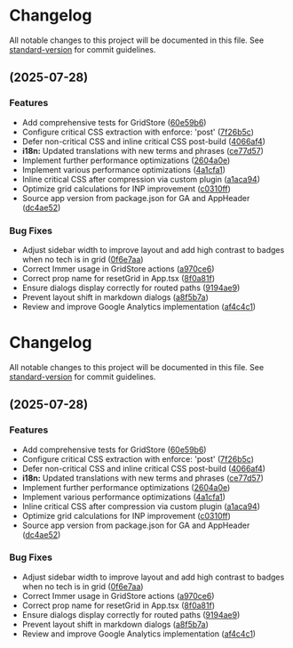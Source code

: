 # Changelog

All notable changes to this project will be documented in this file. See [standard-version](https://github.com/conventional-changelog/standard-version) for commit guidelines.

##  (2025-07-28)


### Features

* Add comprehensive tests for GridStore ([60e59b6](https://github.com/jbelew/nms_optimizer-web/commit/60e59b69cfac62c0c4539fcf453b263148213800))
* Configure critical CSS extraction with enforce: 'post' ([7f26b5c](https://github.com/jbelew/nms_optimizer-web/commit/7f26b5c288338c358a5e1fff28836ceee2786af5))
* Defer non-critical CSS and inline critical CSS post-build ([4066af4](https://github.com/jbelew/nms_optimizer-web/commit/4066af47f94807d67dc1f00329f3db039e431d23))
* **i18n:** Updated translations with new terms and phrases ([ce77d57](https://github.com/jbelew/nms_optimizer-web/commit/ce77d57dc8950827548ec4fcfc82aadb81e0672d))
* Implement further performance optimizations ([2604a0e](https://github.com/jbelew/nms_optimizer-web/commit/2604a0ea231f117ec9207b1a55f70f8aa6de797a))
* Implement various performance optimizations ([4a1cfa1](https://github.com/jbelew/nms_optimizer-web/commit/4a1cfa10e5bd4f606832b52e39c5bdf457cfbe90))
* Inline critical CSS after compression via custom plugin ([a1aca94](https://github.com/jbelew/nms_optimizer-web/commit/a1aca94b343447c82f2945ee2eaaa0d0f870b2a2))
* Optimize grid calculations for INP improvement ([c0310ff](https://github.com/jbelew/nms_optimizer-web/commit/c0310ffa00dfc056696f6ebae934be0a1e7250a7))
* Source app version from package.json for GA and AppHeader ([dc4ae52](https://github.com/jbelew/nms_optimizer-web/commit/dc4ae527d93f87908f49259ac9836b48eec0924c))


### Bug Fixes

* Adjust sidebar width to improve layout and add high contrast to badges when no tech is in grid ([0f6e7aa](https://github.com/jbelew/nms_optimizer-web/commit/0f6e7aa43751fe8a54a5657c6eed2dfd550ac1ae))
* Correct Immer usage in GridStore actions ([a970ce6](https://github.com/jbelew/nms_optimizer-web/commit/a970ce65c2552dddeedea67a643b239a3fccb2c5))
* Correct prop name for resetGrid in App.tsx ([8f0a81f](https://github.com/jbelew/nms_optimizer-web/commit/8f0a81f285d74439cb5d7b3dcf9ff3e36fe11c93))
* Ensure dialogs display correctly for routed paths ([9194ae9](https://github.com/jbelew/nms_optimizer-web/commit/9194ae953b7a639651973894c0415b63d7944baf))
* Prevent layout shift in markdown dialogs ([a8f5b7a](https://github.com/jbelew/nms_optimizer-web/commit/a8f5b7a5dda34732117cb8443f4c15de9d4c8c69))
* Review and improve Google Analytics implementation ([af4c4c1](https://github.com/jbelew/nms_optimizer-web/commit/af4c4c1178b9093d0e1194305a553fda2c6c30ef))

# Changelog

All notable changes to this project will be documented in this file. See [standard-version](https://github.com/conventional-changelog/standard-version) for commit guidelines.

##  (2025-07-28)


### Features

* Add comprehensive tests for GridStore ([60e59b6](https://github.com/jbelew/nms_optimizer-web/commit/60e59b69cfac62c0c4539fcf453b263148213800))
* Configure critical CSS extraction with enforce: 'post' ([7f26b5c](https://github.com/jbelew/nms_optimizer-web/commit/7f26b5c288338c358a5e1fff28836ceee2786af5))
* Defer non-critical CSS and inline critical CSS post-build ([4066af4](https://github.com/jbelew/nms_optimizer-web/commit/4066af47f94807d67dc1f00329f3db039e431d23))
* **i18n:** Updated translations with new terms and phrases ([ce77d57](https://github.com/jbelew/nms_optimizer-web/commit/ce77d57dc8950827548ec4fcfc82aadb81e0672d))
* Implement further performance optimizations ([2604a0e](https://github.com/jbelew/nms_optimizer-web/commit/2604a0ea231f117ec9207b1a55f70f8aa6de797a))
* Implement various performance optimizations ([4a1cfa1](https://github.com/jbelew/nms_optimizer-web/commit/4a1cfa10e5bd4f606832b52e39c5bdf457cfbe90))
* Inline critical CSS after compression via custom plugin ([a1aca94](https://github.com/jbelew/nms_optimizer-web/commit/a1aca94b343447c82f2945ee2eaaa0d0f870b2a2))
* Optimize grid calculations for INP improvement ([c0310ff](https://github.com/jbelew/nms_optimizer-web/commit/c0310ffa00dfc056696f6ebae934be0a1e7250a7))
* Source app version from package.json for GA and AppHeader ([dc4ae52](https://github.com/jbelew/nms_optimizer-web/commit/dc4ae527d93f87908f49259ac9836b48eec0924c))


### Bug Fixes

* Adjust sidebar width to improve layout and add high contrast to badges when no tech is in grid ([0f6e7aa](https://github.com/jbelew/nms_optimizer-web/commit/0f6e7aa43751fe8a54a5657c6eed2dfd550ac1ae))
* Correct Immer usage in GridStore actions ([a970ce6](https://github.com/jbelew/nms_optimizer-web/commit/a970ce65c2552dddeedea67a643b239a3fccb2c5))
* Correct prop name for resetGrid in App.tsx ([8f0a81f](https://github.com/jbelew/nms_optimizer-web/commit/8f0a81f285d74439cb5d7b3dcf9ff3e36fe11c93))
* Ensure dialogs display correctly for routed paths ([9194ae9](https://github.com/jbelew/nms_optimizer-web/commit/9194ae953b7a639651973894c0415b63d7944baf))
* Prevent layout shift in markdown dialogs ([a8f5b7a](https://github.com/jbelew/nms_optimizer-web/commit/a8f5b7a5dda34732117cb8443f4c15de9d4c8c69))
* Review and improve Google Analytics implementation ([af4c4c1](https://github.com/jbelew/nms_optimizer-web/commit/af4c4c1178b9093d0e1194305a553fda2c6c30ef))
